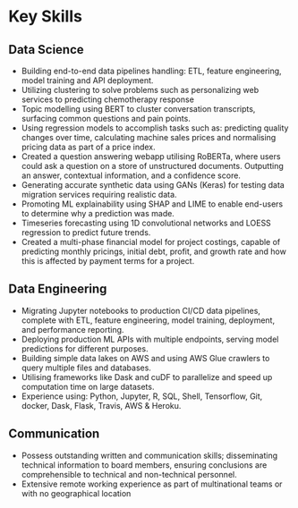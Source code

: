 # Key Skills

## Data Science

- Building end-to-end data pipelines handling: ETL, feature engineering, model
  training and API deployment.
- Utilizing clustering to solve problems such as personalizing web services to
  predicting chemotherapy response
- Topic modelling using BERT to cluster conversation transcripts, surfacing
  common questions and pain points.
- Using regression models to accomplish tasks such as: predicting quality
  changes over time, calculating machine sales prices and normalising pricing
  data as part of a price index.
- Created a question answering webapp utilising RoBERTa, where users could ask a
  question on a store of unstructured documents. Outputting an answer,
  contextual information, and a confidence score.
- Generating accurate synthetic data using GANs (Keras) for testing data
  migration services requiring realistic data.
- Promoting ML explainability using SHAP and LIME to enable end-users to
  determine why a prediction was made.
- Timeseries forecasting using 1D convolutional networks and LOESS regression to
  predict future trends.
- Created a multi-phase financial model for project costings, capable of
  predicting monthly pricings, initial debt, profit, and growth rate and how
  this is affected by payment terms for a project.

## Data Engineering

- Migrating Jupyter notebooks to production CI/CD data pipelines, complete with
  ETL, feature engineering, model training, deployment, and performance
  reporting.
- Deploying production ML APIs with multiple endpoints, serving model
  predictions for different purposes.
- Building simple data lakes on AWS and using AWS Glue crawlers to query
  multiple files and databases.
- Utilising frameworks like Dask and cuDF to parallelize and speed up computation time on large datasets.
- Experience using: Python, Jupyter, R, SQL, Shell, Tensorflow, Git, docker, Dask, Flask, Travis, AWS & Heroku.

## Communication

- Possess outstanding written and communication skills; disseminating technical information to board members, ensuring
  conclusions are comprehensible to technical and non-technical personnel.
- Extensive remote working experience as part of multinational teams or with no geographical location

